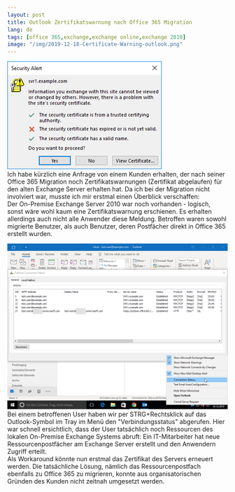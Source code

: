 ```yaml
---
layout: post
title: Outlook Zertifikatswarnung nach Office 365 Migration
lang: de
tags: [office 365,exchange,exchange online,exchange 2010]
image: "/img/2019-12-18-Certificate-Warning-outlook.png"
---
```

![Outlook Zertifikatswarnung nach Office 365 Migration - Security Alert: svr1.example.com - The security certificate has expired or is not valid yet](/img/2019-12-18-Certificate-Warning-outlook.png "Security Alert: svr1.example.com - The security certificate has expired or is not valid yet")  
Ich habe kürzlich eine Anfrage von einem Kunden erhalten, der nach seiner Office 365 Migration noch Zertifikatswarnungen (Zertifikat abgelaufen) für den alten Exchange Server erhalten hat. Da ich bei der Migration nicht involviert war, musste ich mir erstmal einen Überblick verschaffen:  
Der On-Premise Exchange Server 2010 war noch vorhanden - logisch, sonst wäre wohl kaum eine Zertifikatswarnung erschienen. Es erhalten allerdings auch nicht alle Anwender diese Meldung. Betroffen waren sowohl migrierte Benutzer, als auch Benutzer, deren Postfächer direkt in Office 365 erstellt wurden.  
  
![Outlook Verbindungsstatus: Es werden noch Ressourcen vom Exchange Server svr1.example.com abgerufen](/img/2019-12-18-Outlook-connection-status.png "Outlook Verbindungsstatus: Es werden noch Ressourcen vom Exchange Server svr1.example.com abgerufen")  
Bei einem betroffenen User haben wir per STRG+Rechtsklick auf das Outlook-Symbol im Tray im Menü den "Verbindungsstatus" abgerufen. Hier war schnell ersichtlich, dass der User tatsächlich noch Ressourcen des lokalen On-Premise Exchange Systems abruft: Ein IT-Mitarbeiter hat neue Ressourcenpostfächer am Exchange Server erstellt und den Anwendern Zugriff erteilt.  
Als Workaround könnte nun erstmal das Zertifikat des Servers erneuert werden. Die tatsächliche Lösung, nämlich das Ressourcenpostfach ebenfalls zu Office 365 zu migrieren, konnte aus organisatorischen Gründen des Kunden nicht zeitnah umgesetzt werden.
